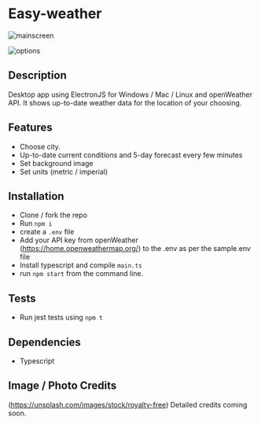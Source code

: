 # Easy-weather
![mainscreen](https://github.com/davideastmond/easy-weather/blob/master/docs/img/May_04_main_weather.jpg)

![options](https://github.com/davideastmond/easy-weather/blob/master/docs/img/May_04_settings_easy_weather.jpg)

## Description
Desktop app using ElectronJS for Windows / Mac / Linux and openWeather API.
It shows up-to-date weather data for the location of your choosing.

## Features 
- Choose city.
- Up-to-date current conditions and 5-day forecast every few minutes
- Set background image
- Set units (metric / imperial)

## Installation
- Clone / fork the repo
- Run `npm i`
- create a `.env` file
- Add your API key from openWeather (https://home.openweathermap.org/) to the 
  .env as per the sample.env file
- Install typescript and compile `main.ts`
- run `npm start` from the command line.

## Tests
- Run jest tests using `npm t`

## Dependencies
- Typescript

## Image / Photo Credits
(https://unsplash.com/images/stock/royalty-free)
Detailed credits coming soon.